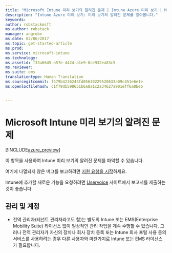 ```yaml
---
title: "Microsoft Intune 미리 보기의 알려진 문제 | Intune Azure 미리 보기 | Microsoft Docs"
description: "Intune Azure 미리 보기: 미리 보기의 알려진 문제를 알아봅니다."
keywords: 
author: robstackmsft
ms.author: robstack
manager: angrobe
ms.date: 02/06/2017
ms.topic: get-started-article
ms.prod: 
ms.service: microsoft-intune
ms.technology: 
ms.assetid: f33a6645-a57e-4424-a1e9-0ce932ea83c5
ms.reviewer: 
ms.suite: ems
translationtype: Human Translation
ms.sourcegitcommit: f479b4236243fd05630229520633a09c451e6e1e
ms.openlocfilehash: c1f79db598651b6a8a1c2a34627a901eff6a0beb


---
```


# <a name="known-issues-in-the-microsoft-intune-preview"></a>Microsoft Intune 미리 보기의 알려진 문제


[!INCLUDE[azure_preview](../includes/azure_preview.md)]


이 항목을 사용하여 Intune 미리 보기의 알려진 문제를 파악할 수 있습니다.

여기에 나열되지 않은 버그를 보고하려면 [지원 요청을 시작](https://docs.microsoft.com/intune/troubleshoot/how-to-get-support-for-microsoft-intune)하세요.

Intune에 추가할 새로운 기능을 요청하려면 [Uservoice](https://microsoftintune.uservoice.com/forums/291681-ideas/category/189016-azure-admin-console) 사이트에서 보고서를 제출하는 것이 좋습니다.

## <a name="administration-and-accounts"></a>관리 및 계정

- 전역 관리자(테넌트 관리자라고도 함)는 별도의 Intune 또는 EMS(Enterprise Mobility Suite) 라이선스 없이 일상적인 관리 작업을 계속 수행할 수 있습니다. 그러나 전역 관리자가 자신의 장치나 회사 장치 등록 또는 Intune 회사 포털 사용 등의 서비스를 사용하려는 경우 다른 사용자와 마찬가지로 Intune 또는 EMS 라이선스가 필요합니다.



<!--HONumber=Feb17_HO1-->


